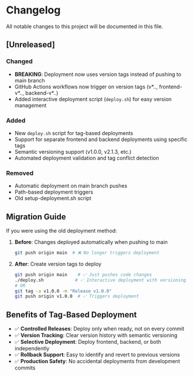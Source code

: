 # Changelog

All notable changes to this project will be documented in this file.

## [Unreleased]

### Changed
- **BREAKING**: Deployment now uses version tags instead of pushing to main branch
- GitHub Actions workflows now trigger on version tags (v*.*.*, frontend-v*.*.*, backend-v*.*.*)
- Added interactive deployment script (`deploy.sh`) for easy version management

### Added
- New `deploy.sh` script for tag-based deployments
- Support for separate frontend and backend deployments using specific tags
- Semantic versioning support (v1.0.0, v2.1.3, etc.)
- Automated deployment validation and tag conflict detection

### Removed
- Automatic deployment on main branch pushes
- Path-based deployment triggers
- Old setup-deployment.sh script

## Migration Guide

If you were using the old deployment method:

1. **Before**: Changes deployed automatically when pushing to main
   ```bash
   git push origin main  # ❌ No longer triggers deployment
   ```

2. **After**: Create version tags to deploy
   ```bash
   git push origin main    # ✅ Just pushes code changes
   ./deploy.sh            # ✅ Interactive deployment with versioning
   # OR
   git tag -a v1.0.0 -m "Release v1.0.0"
   git push origin v1.0.0  # ✅ Triggers deployment
   ```

## Benefits of Tag-Based Deployment

- ✅ **Controlled Releases**: Deploy only when ready, not on every commit
- ✅ **Version Tracking**: Clear version history with semantic versioning
- ✅ **Selective Deployment**: Deploy frontend, backend, or both independently
- ✅ **Rollback Support**: Easy to identify and revert to previous versions
- ✅ **Production Safety**: No accidental deployments from development commits
